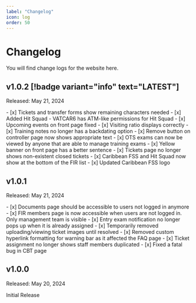 ```yaml
---
label: "Changelog"
icon: log
order: 50
---
```


# Changelog

You will find change logs for the website here.

## v1.0.2 [!badge variant="info" text="LATEST"]

Released: May 21, 2024

<Tabs>
  <TabItem value="new" label="New" default>
    - [x] Tickets and transfer forms show remaining characters needed
    - [x] Added Hit Squad - VATCAR6 has ATM-like permissions for Hit Squad
  </TabItem>
  <TabItem value="updated" label="Updated">
    - [x] Upcoming events on front page fixed
    - [x] Visiting ratio displays correctly
    - [x] Training notes no longer has a backdating option
    - [x] Remove button on controller page now shows appropriate text
    - [x] OTS exams can now be viewed by anyone that are able to manage training exams
    - [x] Yellow banner on front page has a better sentence
    - [x] Tickets page no longer shows non-existent closed tickets
    - [x] Caribbean FSS and Hit Squad now show at the bottom of the FIR list
    - [x] Updated Caribbean FSS logo
  </TabItem>
</Tabs>

## v1.0.1

Released: May 21, 2024

<Tabs>
  <TabItem value="updated" label="Updated">
    - [x] Documents page should be accessible to users not logged in anymore
    - [x] FIR members page is now accessible when users are not logged in. Only management team is visible
    - [x] Entry exam notification no longer pops up when it is already assigned
    - [x] Temporarily removed uploading/viewing ticket images until resolved
    - [x] Removed custom hyperlink formatting for warning bar as it affected the FAQ page
    - [x] Ticket assignment no longer shows staff members duplicated
    - [x] Fixed a fatal bug in CBT page
  </TabItem>
</Tabs>

## v1.0.0

Released: May 20, 2024

Initial Release